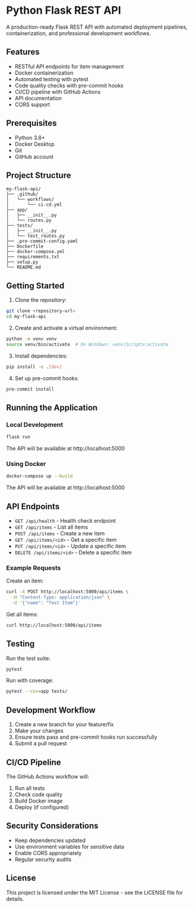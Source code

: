 # Python Flask REST API

A production-ready Flask REST API with automated deployment pipelines, containerization, and professional development workflows.

## Features

- RESTful API endpoints for item management
- Docker containerization
- Automated testing with pytest
- Code quality checks with pre-commit hooks
- CI/CD pipeline with GitHub Actions
- API documentation
- CORS support

## Prerequisites

- Python 3.8+
- Docker Desktop
- Git
- GitHub account

## Project Structure

```
my-flask-api/
├── .github/
│   └── workflows/
│       └── ci-cd.yml
├── app/
│   ├── __init__.py
│   └── routes.py
├── tests/
│   ├── __init__.py
│   └── test_routes.py
├── .pre-commit-config.yaml
├── Dockerfile
├── docker-compose.yml
├── requirements.txt
├── setup.py
└── README.md
```

## Getting Started

1. Clone the repository:
```bash
git clone <repository-url>
cd my-flask-api
```

2. Create and activate a virtual environment:
```bash
python -m venv venv
source venv/bin/activate  # On Windows: venv\Scripts\activate
```

3. Install dependencies:
```bash
pip install -e .[dev]
```

4. Set up pre-commit hooks:
```bash
pre-commit install
```

## Running the Application

### Local Development
```bash
flask run
```

The API will be available at http://localhost:5000

### Using Docker
```bash
docker-compose up --build
```

The API will be available at http://localhost:5000

## API Endpoints

- `GET /api/health` - Health check endpoint
- `GET /api/items` - List all items
- `POST /api/items` - Create a new item
- `GET /api/items/<id>` - Get a specific item
- `PUT /api/items/<id>` - Update a specific item
- `DELETE /api/items/<id>` - Delete a specific item

### Example Requests

Create an item:
```bash
curl -X POST http://localhost:5000/api/items \
  -H "Content-Type: application/json" \
  -d '{"name": "Test Item"}'
```

Get all items:
```bash
curl http://localhost:5000/api/items
```

## Testing

Run the test suite:
```bash
pytest
```

Run with coverage:
```bash
pytest --cov=app tests/
```

## Development Workflow

1. Create a new branch for your feature/fix
2. Make your changes
3. Ensure tests pass and pre-commit hooks run successfully
4. Submit a pull request

## CI/CD Pipeline

The GitHub Actions workflow will:
1. Run all tests
2. Check code quality
3. Build Docker image
4. Deploy (if configured)

## Security Considerations

- Keep dependencies updated
- Use environment variables for sensitive data
- Enable CORS appropriately
- Regular security audits

## License

This project is licensed under the MIT License - see the LICENSE file for details.
